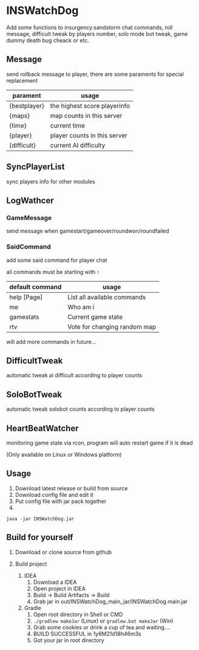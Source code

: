 # INSWatchDog
 Add some functions to insurgency:sandstorm
 chat commands, roll message, difficult tweak by players number, solo mode bot tweak, game dummy death bug cheack or etc.

 ## Message

send rollback message to player, there are some paraments for special replacement

|parament|usage|
|----|----|
|{bestplayer}|the highest score playerinfo|
|{maps}|map counts in this server|
|{time}|current time|
|{player}|player counts in this server|
|{difficult}| current AI difficulty|

## SyncPlayerList

sync players info for other modules

## LogWathcer

### GameMessage

send message when gamestart/gameover/roundwon/roundfailed

### SaidCommand

add some said command for player chat

all commands must be starting with `!`

|default command|usage|
|----|----|
|help [Page]|List all available commands|
|me|Who am i|
|gamestats|Current game state|
|rtv|Vote for changing random map|

will add more commands in future...

## DifficultTweak

automatic tweak ai difficult according to player counts

## SoloBotTweak

automatic tweak solobot counts according to player counts

## HeartBeatWatcher

monitoring game state via rcon, program will auto restart game if it is dead

(Only available on Linux or Windows platform)

## Usage

1. Download latest release or build from source
2. Download config file and edit it
3. Put config file with jar pack together
4. 

```
java -jar INSWatchDog.jar
```

## Build for yourself
1. Download or clone source from github

2. Build project
   1. IDEA
      1. Download a IDEA
      2. Open project in IDEA
      3. Build -> Build Artifacts -> Build
      4. Grab jar in out/INSWatchDog_main_jar/INSWatchDog.main.jar
   2. Gradle
      1. Open root directory in Shell or CMD
      2. `./gradlew makeJar` (Linux) or `gradlew.bat makeJar` (Win)
      3. Grab some cookies or drink a cup of tea and waiting....
      4. BUILD SUCCESSFUL in 1y6M21d18h46m3s
      5. Got your jar in root directory
